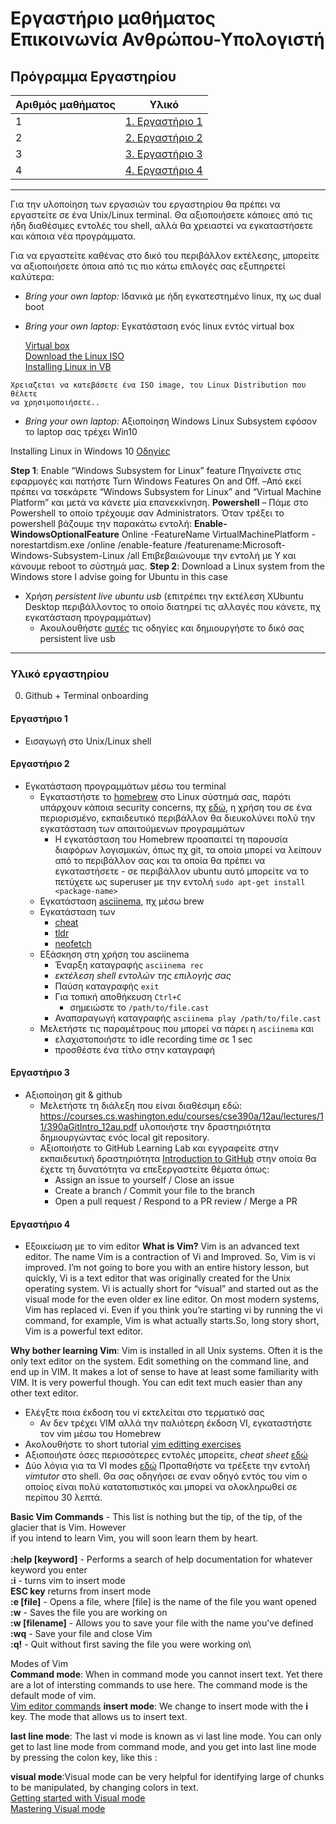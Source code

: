 # Εργαστήριο μαθήματος Επικοινωνία Ανθρώπου-Υπολογιστή
## Πρόγραμμα Εργαστηρίου
| Αριθμός μαθήματος | Υλικό |
| --- | --- |
| 1 | [1. Εργαστήριο 1](#εργαστήριο-1) |
| 2 | [2. Εργαστήριο 2](#εργαστήριο-2) |
| 3 | [3. Εργαστήριο 3](#εργαστήριο-3) |
| 4 | [4. Εργαστήριο 4](#εργαστήριο-4) |



---
Για την υλοποίηση των εργασιών του εργαστηρίου θα πρέπει να εργαστείτε σε ένα Unix/Linux terminal. Θα αξιοποιήσετε κάποιες από τις ήδη διαθέσιμες εντολές του shell, αλλά θα χρειαστεί να εγκαταστήσετε και κάποια νέα προγράμματα.

Για να εργαστείτε καθένας στο δικό του περιβάλλον εκτέλεσης, μπορείτε να αξιοποιήσετε όποια από τις πιο κάτω επιλογές σας εξυπηρετεί καλύτερα:
 * _Bring your own laptop:_ Ιδανικά με ήδη εγκατεστημένο linux, πχ ως dual boot
 * _Bring your own laptop:_ Εγκατάσταση ενός linux εντός virtual box

   [Virtual box](https://www.virtualbox.org/)
\
   [Download the Linux ISO](https://ubuntu.com/)
\
   [Installing Linux in VB](https://itsfoss.com/install-linux-in-virtualbox/)

```
Χρειαζεται να κατεβάσετε ένα ISO image, του Linux Distribution που θέλετε
να χρησιμοποιήσετε.. 
```

 * _Bring your own laptop:_ Αξιοποίηση Windows Linux Subsystem εφόσον το laptop σας τρέχει Win10
 
 Installing Linux in Windows 10 [Οδηγίες](https://docs.microsoft.com/en-us/windows/wsl/install-win10)

**Step 1**: Enable “Windows Subsystem for Linux” feature
Πηγαίνετε στις εφαρμογές και πατήστε Turn Windows Features On and Off. –Από εκεί πρέπει να τσεκάρετε “Windows Subsystem for Linux” and “Virtual Machine Platform” και μετά να κάνετε μία επανεκκίνηση.
**Powershell** – Πάμε στο Powershell το οποίο τρέχουμε σαν Administrators. Όταν τρέξει το powershell βάζουμε την παρακάτω εντολή: 
**Enable-WindowsOptionalFeature** Online -FeatureName VirtualMachinePlatform -norestartdism.exe /online /enable-feature /featurename:Microsoft-Windows-Subsystem-Linux /all
Επιβεβαιώνουμε την εντολή με Y
και κάνουμε reboot το σύστημά μας. 
**Step 2**: Download a Linux system from the Windows store
I advise going for Ubuntu in this case

 
 

 
 * Χρήση _persistent live ubuntu usb_ (επιτρέπει την εκτέλεση XUbuntu Desktop περιβάλλοντος το οποίο διατηρεί τις αλλαγές που κάνετε, πχ εγκατάσταση προγραμμάτων)
   <!-- - Μπορείτε να κατεβάσετε ένα κατάλληλο `image` [εδώ](https://195.130.127.104/hci.xubuntu.iso)
     - Μεταφέρετε το image σε ένα usb stick τουλάχιστον 4GB
     - Κάντε boot από οποιοδήποτε desktop του εργαστηρίου
     - _Μετά την ολοκλήρωση της εγκατάστασης το flashάκι σας θα εμφανίζεται να έχει μέγεθος 4GB, χρησιμοποιήστε το [GParted](https://www.howtoforge.com/partitioning_with_gparted) για να δημιουργήσετε ένα νέο partition ό,τι τύπου θέλετε_ -->
   - Ακουλουθήστε [αυτές](https://www.howtogeek.com/howto/14912/create-a-persistent-bootable-ubuntu-usb-flash-drive/) τις οδηγίες και δημιουργήστε το δικό σας persistent live usb

---
### Υλικό εργαστηρίου

0. Github + Terminal onboarding
#### Εργαστήριο 1 
- Εισαγωγή στο Unix/Linux shell
#### Εργαστήριο 2 
- Εγκατάσταση προγραμμάτων μέσω του terminal
   * Εγκαταστήστε το [homebrew](https://docs.brew.sh/Homebrew-on-Linux) στο Linux σύστημά σας, παρότι υπάρχουν κάποια security concerns, πχ [εδώ](https://discourse.brew.sh/t/security-issues-using-homebrew-malicious-insertion/3379/2), η χρήση του σε ένα περιορισμένο, εκπαιδευτικό περιβάλλον θα διευκολύνει πολύ την εγκατάσταση των απαιτούμενων προγραμμάτων
     - Η εγκατάσταση του Homebrew προαπαιτεί τη παρουσία διαφόρων λογισμικών, όπως πχ git, τα οποία μπορεί να λείπουν από το περιβάλλον σας και τα οποία θα πρέπει να εγκαταστήσετε - σε περιβάλλον ubuntu αυτό μπορείτε να το πετύχετε ως superuser με την εντολή `sudo apt-get install <package-name>`
   * Εγκατάσταση [asciinema](https://asciinema.org/docs/installation), πχ μέσω brew
   * Εγκατάσταση των
     - [cheat](https://github.com/cheat/cheat)
     - [tldr](https://tldr.sh/)
     - [neofetch](https://github.com/dylanaraps/neofetch)
   * Εξάσκηση στη χρήση του asciinema
     - Έναρξη καταγραφής `asciinema rec`
     - _εκτέλεση shell εντολών της επιλογής σας_
     - Παύση καταγραφής `exit`
     - Για τοπική αποθήκευση `Ctrl+C`
       - σημειώστε το `/path/to/file.cast`
     - Αναπαραγωγή καταγραφής `asciinema play /path/to/file.cast`
   * Μελετήστε τις παραμέτρους που μπορεί να πάρει η `asciinema` και
     - ελαχιστοποιήστε το idle recording time σε 1 sec
     - προσθέστε ένα τίτλο στην καταγραφή
#### Εργαστήριο 3
- Αξιοποίηση git & github
   * Μελετήστε τη διάλεξη που είναι διαθέσιμη εδώ: https://courses.cs.washington.edu/courses/cse390a/12au/lectures/11/390aGitIntro_12au.pdf
   υλοποιήστε την δραστηριότητα δημιουργώντας ενός local git repository.
   * Αξιοποιήστε το GitHub Learning Lab και εγγραφείτε στην εκπαιδευτική δραστηριότητα [Introduction to GitHub](https://lab.github.com/githubtraining/introduction-to-github) στην οποία θα έχετε τη δυνατότητα να επεξεργαστείτε θέματα όπως:
     - Assign an issue to yourself / Close an issue
     - Create a branch / Commit your file to the branch
     - Open a pull request / Respond to a PR review / Merge a PR
#### Εργαστήριο 4 
- Εξοικείωση με το vim editor
**What is Vim?** Vim is an advanced text editor. The name Vim is a contraction of Vi and Improved. So, Vim is vi improved. I’m not going to bore you with an entire history lesson, but quickly, Vi is a text editor that was originally created for the Unix operating system. Vi is actually short for “visual” and started out as the visual mode for the even older ex line editor. On most modern systems, Vim has replaced vi. Even if you think you’re starting vi by running the vi command, for example, Vim is what actually starts.So, long story short, Vim is a powerful text editor.

**Why bother learning Vim**: Vim is installed in all Unix systems. Often it is the only text editor on the system. Edit something on the command line, and end up in VIM. It makes a lot of sense to have at least some familiarity with VIM. It is very powerful though. You can edit text much easier than any other text editor. 
   
   * Ελέγξτε ποια έκδοση του vi εκτελείται στο τερματικό σας
     - Αν δεν τρέχει VIM αλλά την παλιότερη έκδοση VI, εγκαταστήστε τον vim μέσω του Homebrew
   * Ακολουθήστε το short tutorial [vim editting exercises](https://nsrc.org/workshops/2017/afnog-bootcamp/exercises/exercises-editing.md.htm)
   * Αξιοποιήστε όσες περισσότερες εντολές μπορείτε, _cheat sheet_ [εδώ](https://www.thegeekdiary.com/basic-vi-commands-cheat-sheet/)
* Δύο λόγια για τα VI modes [εδώ](https://www.geeksforgeeks.org/vi-editor-unix/)
Προπαθήστε να τρέξετε την εντολή *vimtutor* στο shell. Θα σας οδηγήσει σε εναν οδηγό εντός του vim ο οποίος είναι πολύ κατατοπιστικός και μπορεί να
ολοκληρωθεί σε περίπου 30 λεπτά.

**Basic Vim Commands** - This list is nothing but the tip, of the tip, of the glacier that is Vim. However\
if you intend to learn Vim, you will soon learn them by heart.\
\
**:help [keyword]** - Performs a search of help documentation for whatever keyword you enter\
**:i** - turns vim to insert mode\
**ESC key** returns from insert mode\
**:e [file]** - Opens a file, where [file] is the name of the file you want opened\
**:w** - Saves the file you are working on\
**:w [filename]** - Allows you to save your file with the name you've defined\
**:wq** - Save your file and close Vim\
**:q!** - Quit without first saving the file you were working on\

Modes of Vim\
**Command mode**: When in command mode you cannot insert text. Yet there are a lot of intersting commands to use here. The command mode is the default mode of vim.\
[Vim editor commands](https://www.radford.edu/~mhtay/CPSC120/VIM_Editor_Commands.htm)
**insert mode**: We change to insert mode with the **i** key. The mode that allows us to insert text.

**last line mode**: The last vi mode is known as vi last line mode. You can only get to last line mode from command mode, and you get into last line mode by pressing the colon key, like this :

**visual mode**:Visual mode can be very helpful for identifying large of chunks to be manipulated, by changing colors in text.\
[Getting started with Visual mode](https://opensource.com/article/19/2/getting-started-vim-visual-mode)\
[Mastering Visual mode](https://dev.to/iggredible/mastering-visual-mode-in-vim-15pl)

